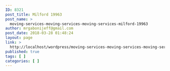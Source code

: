 ```yaml
---
ID: 8321
post_title: Milford 19963
post_name: >
  moving-services-moving-services-moving-services-milford-19963
author: mrgabonijeff@gmail.com
post_date: 2018-03-28 01:48:24
layout: page
link: >
  http://localhost/wordpress/moving-services-moving-services-moving-services-milford-19963/
published: true
tags: [ ]
categories: [ ]
---
```

